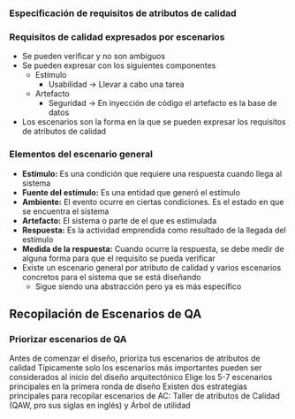 ### Especificación de requisitos de atributos de calidad
### Requisitos de calidad expresados por escenarios
- Se pueden verificar y no son ambiguos
- Se pueden expresar con los siguientes componentes
	- Estímulo
		- Usabilidad -> Llevar a cabo una tarea
	- Artefacto
		- Seguridad -> En inyección de código el artefacto es la base de datos
- Los escenarios son la forma en la que se pueden expresar los requisitos de atributos de calidad
### Elementos del escenario general
- **Estímulo:** Es una condición que requiere una respuesta cuando llega al sistema
- **Fuente del estímulo:** Es una entidad que generó el estímulo
- **Ambiente:** El evento ocurre en ciertas condiciones. Es el estado en que se encuentra el sistema
- **Artefacto:** El sistema o parte de el que es estimulada
- **Respuesta:** Es la actividad emprendida como resultado de la llegada del estímulo
- **Medida de la respuesta:** Cuando ocurre la respuesta, se debe medir de alguna forma para que el requisito se pueda verificar
- Existe un escenario general por atributo de calidad y varios escenarios concretos para el sistema que se está diseñando
	- Sigue siendo una abstracción pero ya es más específico
## Recopilación de Escenarios de QA
### Priorizar escenarios de QA
Antes de comenzar el diseño, prioriza tus escenarios de atributos de calidad
Típicamente solo los escenarios más importantes pueden ser considerados al inicio del diseño arquitectónico
Elige los 5-7 escenarios principales en la primera ronda de diseño
Existen dos estrategias principales para recopilar escenarios de AC: Taller de atributos de Calidad (QAW, pro sus siglas en inglés) y Árbol de utilidad